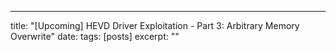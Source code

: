 ---
title: "[Upcoming] HEVD Driver Exploitation - Part 3: Arbitrary Memory Overwrite"
date: 
tags: [posts]
excerpt: ""